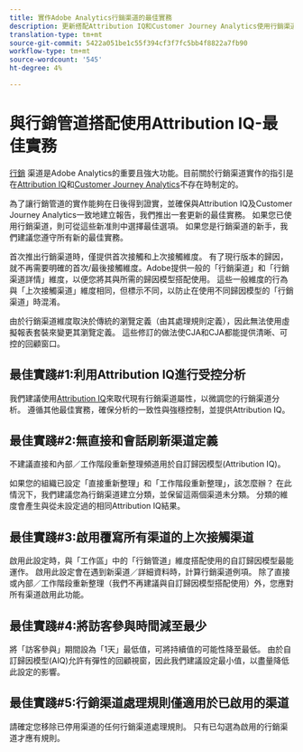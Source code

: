```yaml
---
title: 實作Adobe Analytics行銷渠道的最佳實務
description: 更新搭配Attribution IQ和Customer Journey Analytics使用行銷渠道的最佳實務
translation-type: tm+mt
source-git-commit: 5422a051be1c55f394cf3f7fc5bb4f8822a7fb90
workflow-type: tm+mt
source-wordcount: '545'
ht-degree: 4%

---
```



# 與行銷管道搭配使用Attribution IQ-最佳實務

[行銷](/help/components/c-marketing-channels/c-getting-started-mchannel.md) 渠道是Adobe Analytics的重要且強大功能。目前關於行銷渠道實作的指引是在[Attribution IQ](https://experienceleague.corp.adobe.com/docs/analytics/analyze/analysis-workspace/attribution/overview.html?lang=en#analysis-workspace)和[Customer Journey Analytics](https://experienceleague.adobe.com/docs/analytics-platform/using/cja-usecases/marketing-channels.html?lang=zh-Hant#cja-usecases)不存在時制定的。

為了讓行銷管道的實作能夠在日後得到證實，並確保與Attribution IQ及Customer Journey Analytics一致地建立報告，我們推出一套更新的最佳實務。 如果您已使用行銷渠道，則可從這些新准則中選擇最佳選項。 如果您是行銷渠道的新手，我們建議您遵守所有新的最佳實務。

首次推出行銷渠道時，僅提供首次接觸和上次接觸維度。 有了現行版本的歸因，就不再需要明確的首次/最後接觸維度。Adobe提供一般的「行銷渠道」和「行銷渠道詳情」維度，以便您將其與所需的歸因模型搭配使用。 這些一般維度的行為與「上次接觸渠道」維度相同，但標示不同，以防止在使用不同歸因模型的「行銷渠道」時混淆。

由於行銷渠道維度取決於傳統的瀏覽定義（由其處理規則定義），因此無法使用虛擬報表套裝來變更其瀏覽定義。 這些修訂的做法使CJA和CJA都能提供清晰、可控的回顧窗口。

## 最佳實踐#1:利用Attribution IQ進行受控分析

我們建議使用[Attribution IQ](https://experienceleague.corp.adobe.com/docs/analytics/analyze/analysis-workspace/attribution/overview.html?lang=en#analysis-workspace)來取代現有行銷渠道屬性，以微調您的行銷渠道分析。 遵循其他最佳實務，確保分析的一致性與強穩控制，並提供Attribution IQ。

## 最佳實踐#2:無直接和會話刷新渠道定義

不建議直接和內部／工作階段重新整理頻道用於自訂歸因模型(Attribution IQ)。

如果您的組織已設定「直接重新整理」和「工作階段重新整理」，該怎麼辦？ 在此情況下，我們建議您為行銷渠道建立分類，並保留這兩個渠道未分類。 分類的維度會產生與從未設定過的相同Attribution IQ結果。

## 最佳實踐#3:啟用覆寫所有渠道的上次接觸渠道

啟用此設定時，與「工作區」中的「行銷管道」維度搭配使用的自訂歸因模型最能運作。 啟用此設定會在遇到新渠道／詳細資料時，計算行銷渠道例項。 除了直接或內部／工作階段重新整理（我們不再建議與自訂歸因模型搭配使用）外，您應對所有渠道啟用此功能。

## 最佳實踐#4:將訪客參與時間減至最少

將「訪客參與」期間設為「1天」最低值，可將持續值的可能性降至最低。 由於自訂歸因模型(AIQ)允許有彈性的回顧視窗，因此我們建議設定最小值，以盡量降低此設定的影響。

## 最佳實踐#5:行銷渠道處理規則僅適用於已啟用的渠道

請確定您移除已停用渠道的任何行銷渠道處理規則。 只有已勾選為啟用的行銷渠道才應有規則。
